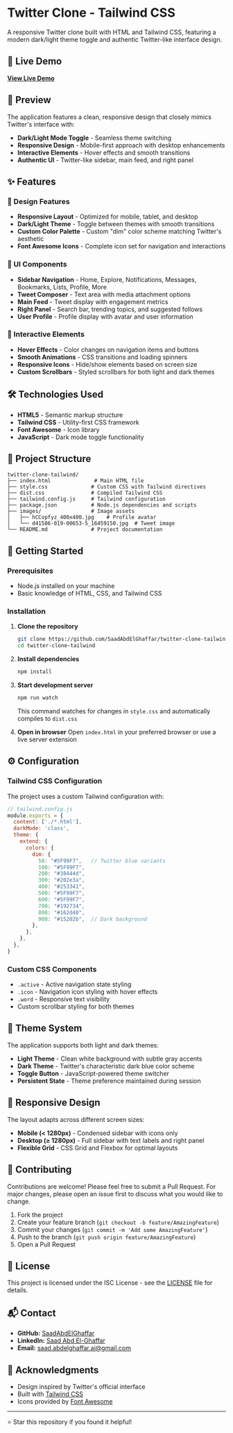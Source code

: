 # Twitter Clone - Tailwind CSS

A responsive Twitter clone built with HTML and Tailwind CSS, featuring a modern dark/light theme toggle and authentic Twitter-like interface design.

## 🚀 Live Demo

[**View Live Demo**](https://saadabdelghaffar.github.io/twitter-clone-tailwind/)

## 📸 Preview

The application features a clean, responsive design that closely mimics Twitter's interface with:
- **Dark/Light Mode Toggle** - Seamless theme switching
- **Responsive Design** - Mobile-first approach with desktop enhancements
- **Interactive Elements** - Hover effects and smooth transitions
- **Authentic UI** - Twitter-like sidebar, main feed, and right panel

## ✨ Features

### 🎨 Design Features
- **Responsive Layout** - Optimized for mobile, tablet, and desktop
- **Dark/Light Theme** - Toggle between themes with smooth transitions
- **Custom Color Palette** - Custom "dim" color scheme matching Twitter's aesthetic
- **Font Awesome Icons** - Complete icon set for navigation and interactions

### 🧩 UI Components
- **Sidebar Navigation** - Home, Explore, Notifications, Messages, Bookmarks, Lists, Profile, More
- **Tweet Composer** - Text area with media attachment options
- **Main Feed** - Tweet display with engagement metrics
- **Right Panel** - Search bar, trending topics, and suggested follows
- **User Profile** - Profile display with avatar and user information

### 📱 Interactive Elements
- **Hover Effects** - Color changes on navigation items and buttons
- **Smooth Animations** - CSS transitions and loading spinners
- **Responsive Icons** - Hide/show elements based on screen size
- **Custom Scrollbars** - Styled scrollbars for both light and dark themes

## 🛠️ Technologies Used

- **HTML5** - Semantic markup structure
- **Tailwind CSS** - Utility-first CSS framework
- **Font Awesome** - Icon library
- **JavaScript** - Dark mode toggle functionality

## 📁 Project Structure

```
twitter-clone-tailwind/
├── index.html              # Main HTML file
├── style.css              # Custom CSS with Tailwind directives
├── dist.css               # Compiled Tailwind CSS
├── tailwind.config.js     # Tailwind configuration
├── package.json           # Node.js dependencies and scripts
├── images/                # Image assets
│   ├── hCCopfyz_400x400.jpg    # Profile avatar
│   └── d41586-019-00653-5_16459150.jpg  # Tweet image
└── README.md              # Project documentation
```

## 🚀 Getting Started

### Prerequisites
- Node.js installed on your machine
- Basic knowledge of HTML, CSS, and Tailwind CSS

### Installation

1. **Clone the repository**
   ```bash
   git clone https://github.com/SaadAbdElGhaffar/twitter-clone-tailwind.git
   cd twitter-clone-tailwind
   ```

2. **Install dependencies**
   ```bash
   npm install
   ```

3. **Start development server**
   ```bash
   npm run watch
   ```
   This command watches for changes in `style.css` and automatically compiles to `dist.css`

4. **Open in browser**
   Open `index.html` in your preferred browser or use a live server extension

## ⚙️ Configuration

### Tailwind CSS Configuration
The project uses a custom Tailwind configuration with:

```javascript
// tailwind.config.js
module.exports = {
  content: ['./*.html'],
  darkMode: 'class',
  theme: {
    extend: {
      colors: {
        dim: {
          50: "#5F99F7",   // Twitter blue variants
          100: "#5F99F7",
          200: "#38444d",
          300: "#202e3a",
          400: "#253341",
          500: "#5F99F7",
          600: "#5F99F7",
          700: "#192734",
          800: "#162d40",
          900: "#15202b",  // Dark background
        },
      },
    },
  },
}
```

### Custom CSS Components
- `.active` - Active navigation state styling
- `.icon` - Navigation icon styling with hover effects
- `.word` - Responsive text visibility
- Custom scrollbar styling for both themes

## 🎨 Theme System

The application supports both light and dark themes:

- **Light Theme** - Clean white background with subtle gray accents
- **Dark Theme** - Twitter's characteristic dark blue color scheme
- **Toggle Button** - JavaScript-powered theme switcher
- **Persistent State** - Theme preference maintained during session

## 📱 Responsive Design

The layout adapts across different screen sizes:

- **Mobile (< 1280px)** - Condensed sidebar with icons only
- **Desktop (≥ 1280px)** - Full sidebar with text labels and right panel
- **Flexible Grid** - CSS Grid and Flexbox for optimal layouts

## 🤝 Contributing

Contributions are welcome! Please feel free to submit a Pull Request. For major changes, please open an issue first to discuss what you would like to change.

1. Fork the project
2. Create your feature branch (`git checkout -b feature/AmazingFeature`)
3. Commit your changes (`git commit -m 'Add some AmazingFeature'`)
4. Push to the branch (`git push origin feature/AmazingFeature`)
5. Open a Pull Request

## 📄 License

This project is licensed under the ISC License - see the [LICENSE](LICENSE) file for details.

## 📬 Contact
- **GitHub:** [SaadAbdElGhaffar](https://github.com/SaadAbdElGhaffar) 
- **LinkedIn:** [Saad Abd El-Ghaffar](https://www.linkedin.com/in/saadabdelghaffar/) 
- **Email:** [saad.abdelghaffar.ai@gmail.com](mailto:saad.abdelghaffar.ai@gmail.com)

## 🙏 Acknowledgments

- Design inspired by Twitter's official interface
- Built with [Tailwind CSS](https://tailwindcss.com/)
- Icons provided by [Font Awesome](https://fontawesome.com/)

---

⭐ Star this repository if you found it helpful!
